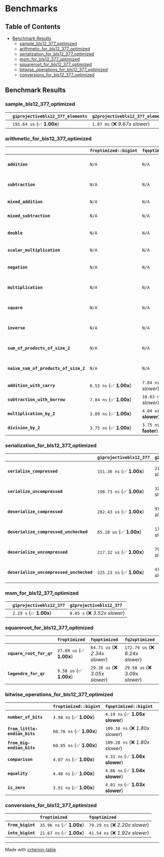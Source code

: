 # Benchmarks

## Table of Contents

- [Benchmark Results](#benchmark-results)
    - [sample_bls12_377_optimized](#sample_bls12_377_optimized)
    - [arithmetic_for_bls12_377_optimized](#arithmetic_for_bls12_377_optimized)
    - [serialization_for_bls12_377_optimized](#serialization_for_bls12_377_optimized)
    - [msm_for_bls12_377_optimized](#msm_for_bls12_377_optimized)
    - [squareroot_for_bls12_377_optimized](#squareroot_for_bls12_377_optimized)
    - [bitwise_operations_for_bls12_377_optimized](#bitwise_operations_for_bls12_377_optimized)
    - [conversions_for_bls12_377_optimized](#conversions_for_bls12_377_optimized)

## Benchmark Results

### sample_bls12_377_optimized

|        | `g1projectivebls12_377_elements`          | `g2projectivebls12_377_elements`           |
|:-------|:------------------------------------------|:------------------------------------------ |
|        | `193.64 us` (✅ **1.00x**)                 | `1.87 ms` (❌ *9.67x slower*)               |

### arithmetic_for_bls12_377_optimized

|                                       | `froptimized::bigint`          | `fqoptimized::bigint`           | `g1projectivebls12_377`          | `g2projectivebls12_377`          | `fq2optimized`                    | `fq12optimized`                   | `fqoptimized`                    | `froptimized`                     |
|:--------------------------------------|:-------------------------------|:--------------------------------|:---------------------------------|:---------------------------------|:----------------------------------|:----------------------------------|:---------------------------------|:--------------------------------- |
| **`addition`**                        | `N/A`                          | `N/A`                           | `1.13 us` (✅ **1.00x**)          | `4.29 us` (❌ *3.79x slower*)     | `26.88 ns` (🚀 **42.10x faster**)  | `176.87 ns` (🚀 **6.40x faster**)  | `19.06 ns` (🚀 **59.35x faster**) | `8.29 ns` (🚀 **136.46x faster**)  |
| **`subtraction`**                     | `N/A`                          | `N/A`                           | `1.16 us` (✅ **1.00x**)          | `4.32 us` (❌ *3.71x slower*)     | `27.19 ns` (🚀 **42.83x faster**)  | `171.06 ns` (🚀 **6.81x faster**)  | `14.80 ns` (🚀 **78.70x faster**) | `8.60 ns` (🚀 **135.47x faster**)  |
| **`mixed_addition`**                  | `N/A`                          | `N/A`                           | `825.20 ns` (✅ **1.00x**)        | `3.08 us` (❌ *3.74x slower*)     | `N/A`                             | `N/A`                             | `N/A`                            | `N/A`                             |
| **`mixed_subtraction`**               | `N/A`                          | `N/A`                           | `852.52 ns` (✅ **1.00x**)        | `3.13 us` (❌ *3.67x slower*)     | `N/A`                             | `N/A`                             | `N/A`                            | `N/A`                             |
| **`double`**                          | `N/A`                          | `N/A`                           | `572.45 ns` (✅ **1.00x**)        | `2.05 us` (❌ *3.58x slower*)     | `12.78 ns` (🚀 **44.80x faster**)  | `100.53 ns` (🚀 **5.69x faster**)  | `11.09 ns` (🚀 **51.62x faster**) | `5.32 ns` (🚀 **107.58x faster**)  |
| **`scalar_multiplication`**           | `N/A`                          | `N/A`                           | `300.31 us` (✅ **1.00x**)        | `1.08 ms` (❌ *3.59x slower*)     | `N/A`                             | `N/A`                             | `N/A`                            | `N/A`                             |
| **`negation`**                        | `N/A`                          | `N/A`                           | `N/A`                            | `N/A`                            | `22.88 ns` (❌ *3.85x slower*)     | `100.53 ns` (❌ *16.91x slower*)   | `16.77 ns` (❌ *2.82x slower*)    | `5.94 ns` (✅ **1.00x**)           |
| **`multiplication`**                  | `N/A`                          | `N/A`                           | `N/A`                            | `N/A`                            | `267.20 ns` (❌ *7.16x slower*)    | `6.69 us` (❌ *179.25x slower*)    | `69.41 ns` (❌ *1.86x slower*)    | `37.31 ns` (✅ **1.00x**)          |
| **`square`**                          | `N/A`                          | `N/A`                           | `N/A`                            | `N/A`                            | `249.51 ns` (❌ *7.82x slower*)    | `4.69 us` (❌ *147.10x slower*)    | `59.12 ns` (❌ *1.85x slower*)    | `31.90 ns` (✅ **1.00x**)          |
| **`inverse`**                         | `N/A`                          | `N/A`                           | `N/A`                            | `N/A`                            | `13.73 us` (❌ *2.17x slower*)     | `25.04 us` (❌ *3.97x slower*)     | `13.40 us` (❌ *2.12x slower*)    | `6.31 us` (✅ **1.00x**)           |
| **`sum_of_products_of_size_2`**       | `N/A`                          | `N/A`                           | `N/A`                            | `N/A`                            | `570.15 ns` (❌ *10.75x slower*)   | `13.59 us` (❌ *256.06x slower*)   | `111.71 ns` (❌ *2.11x slower*)   | `53.05 ns` (✅ **1.00x**)          |
| **`naive_sum_of_products_of_size_2`** | `N/A`                          | `N/A`                           | `N/A`                            | `N/A`                            | `553.85 ns` (❌ *6.73x slower*)    | `13.50 us` (❌ *164.02x slower*)   | `157.30 ns` (❌ *1.91x slower*)   | `82.30 ns` (✅ **1.00x**)          |
| **`addition_with_carry`**             | `6.53 ns` (✅ **1.00x**)        | `7.84 ns` (❌ *1.20x slower*)    | `N/A`                            | `N/A`                            | `N/A`                             | `N/A`                             | `N/A`                            | `N/A`                             |
| **`subtraction_with_borrow`**         | `7.84 ns` (✅ **1.00x**)        | `10.63 ns` (❌ *1.36x slower*)   | `N/A`                            | `N/A`                            | `N/A`                             | `N/A`                             | `N/A`                            | `N/A`                             |
| **`multiplication_by_2`**             | `3.89 ns` (✅ **1.00x**)        | `4.04 ns` (✅ **1.04x slower**)  | `N/A`                            | `N/A`                            | `N/A`                             | `N/A`                             | `N/A`                            | `N/A`                             |
| **`division_by_2`**                   | `3.75 ns` (✅ **1.00x**)        | `3.75 ns` (✅ **1.00x faster**)  | `N/A`                            | `N/A`                            | `N/A`                             | `N/A`                             | `N/A`                            | `N/A`                             |

### serialization_for_bls12_377_optimized

|                                          | `g1projectivebls12_377`          | `g2projectivebls12_377`          | `froptimized`                      | `fqoptimized`                      | `fq2optimized`                      | `fq12optimized`                   |
|:-----------------------------------------|:---------------------------------|:---------------------------------|:-----------------------------------|:-----------------------------------|:------------------------------------|:--------------------------------- |
| **`serialize_compressed`**               | `151.36 ns` (✅ **1.00x**)        | `211.89 ns` (❌ *1.40x slower*)   | `28.05 ns` (🚀 **5.40x faster**)    | `50.33 ns` (🚀 **3.01x faster**)    | `99.72 ns` (✅ **1.52x faster**)     | `626.94 ns` (❌ *4.14x slower*)    |
| **`serialize_uncompressed`**             | `198.73 ns` (✅ **1.00x**)        | `326.60 ns` (❌ *1.64x slower*)   | `27.95 ns` (🚀 **7.11x faster**)    | `50.18 ns` (🚀 **3.96x faster**)    | `99.71 ns` (🚀 **1.99x faster**)     | `626.78 ns` (❌ *3.15x slower*)    |
| **`deserialize_compressed`**             | `282.43 us` (✅ **1.00x**)        | `973.44 us` (❌ *3.45x slower*)   | `46.64 ns` (🚀 **6055.85x faster**) | `95.65 ns` (🚀 **2952.62x faster**) | `205.81 ns` (🚀 **1372.30x faster**) | `1.27 us` (🚀 **222.07x faster**)  |
| **`deserialize_compressed_unchecked`**   | `65.10 us` (✅ **1.00x**)         | `173.98 us` (❌ *2.67x slower*)   | `46.64 ns` (🚀 **1395.96x faster**) | `95.65 ns` (🚀 **680.64x faster**)  | `207.40 ns` (🚀 **313.90x faster**)  | `1.27 us` (🚀 **51.31x faster**)   |
| **`deserialize_uncompressed`**           | `217.32 us` (✅ **1.00x**)        | `794.93 us` (❌ *3.66x slower*)   | `46.56 ns` (🚀 **4667.96x faster**) | `95.63 ns` (🚀 **2272.51x faster**) | `207.44 ns` (🚀 **1047.65x faster**) | `1.27 us` (🚀 **171.32x faster**)  |
| **`deserialize_uncompressed_unchecked`** | `225.23 ns` (✅ **1.00x**)        | `472.62 ns` (❌ *2.10x slower*)   | `46.56 ns` (🚀 **4.84x faster**)    | `96.37 ns` (🚀 **2.34x faster**)    | `206.01 ns` (✅ **1.09x faster**)    | `1.27 us` (❌ *5.63x slower*)      |

### msm_for_bls12_377_optimized

|        | `g1projectivebls12_377`          | `g2projectivebls12_377`           |
|:-------|:---------------------------------|:--------------------------------- |
|        | `2.29 s` (✅ **1.00x**)           | `8.05 s` (❌ *3.52x slower*)       |

### squareroot_for_bls12_377_optimized

|                          | `froptimized`            | `fqoptimized`                   | `fq2optimized`                    |
|:-------------------------|:-------------------------|:--------------------------------|:--------------------------------- |
| **`square_root_for_qr`** | `27.69 us` (✅ **1.00x**) | `64.71 us` (❌ *2.34x slower*)   | `172.74 us` (❌ *6.24x slower*)    |
| **`legendre_for_qr`**    | `9.58 us` (✅ **1.00x**)  | `29.20 us` (❌ *3.05x slower*)   | `29.58 us` (❌ *3.09x slower*)     |

### bitwise_operations_for_bls12_377_optimized

|                               | `froptimized::bigint`          | `fqoptimized::bigint`             |
|:------------------------------|:-------------------------------|:--------------------------------- |
| **`number_of_bits`**          | `3.98 ns` (✅ **1.00x**)        | `4.19 ns` (✅ **1.05x slower**)    |
| **`from_little-endian_bits`** | `60.76 ns` (✅ **1.00x**)       | `109.16 ns` (❌ *1.80x slower*)    |
| **`from_big-endian_bits`**    | `60.85 ns` (✅ **1.00x**)       | `109.28 ns` (❌ *1.80x slower*)    |
| **`comparison`**              | `4.07 ns` (✅ **1.00x**)        | `4.31 ns` (✅ **1.06x slower**)    |
| **`equality`**                | `4.48 ns` (✅ **1.00x**)        | `4.66 ns` (✅ **1.04x slower**)    |
| **`is_zero`**                 | `3.91 ns` (✅ **1.00x**)        | `4.01 ns` (✅ **1.03x slower**)    |

### conversions_for_bls12_377_optimized

|                   | `froptimized`            | `fqoptimized`                    |
|:------------------|:-------------------------|:-------------------------------- |
| **`from_bigint`** | `35.96 ns` (✅ **1.00x**) | `79.29 ns` (❌ *2.20x slower*)    |
| **`into_bigint`** | `21.67 ns` (✅ **1.00x**) | `41.54 ns` (❌ *1.92x slower*)    |

---
Made with [criterion-table](https://github.com/nu11ptr/criterion-table)

